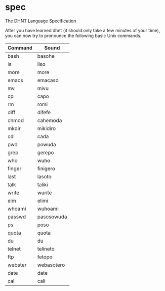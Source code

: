 # spec

[The DHNT Language Specification](dhnt.md)

After you have learned dhnt (it should only take a few minutes of your time), you can now try to pronounce the following basic Unix commands.

|Command|Sound|
|-------|-----|
|bash | basohe
|ls | liso
|more | more
|emacs | emacaso
|mv | mivu
|cp | capo
|rm | romi
|diff | difefe
|chmod | cahemoda
|mkdir | mikidiro
|cd | cada
|pwd | powuda
|grep |gerepo
|who |wuho
|finger | finigero
|last | lasoto
|talk | taliki
|write | wurite
|elm | elimi
|whoami | wuhoami
|passwd | pasosowuda
|ps | poso
|quota | quota
|du | du
|telnet | telineto
|ftp | fetopo
|webster |webasotero
|date | date
|cal | cali

